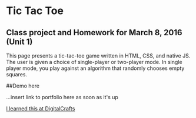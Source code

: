 # Tic Tac Toe

## Class project and Homework for March 8, 2016 (Unit 1)

This page presents a tic-tac-toe game written in HTML, CSS, and native JS. The user is given a choice of single-player or two-player mode. In single player mode, you play against an algorithm that randomly chooses empty squares.

##Demo here

...insert link to portfolio here as soon as it's up

[I learned this at DigitalCrafts](https://www.digitalcrafts.com)